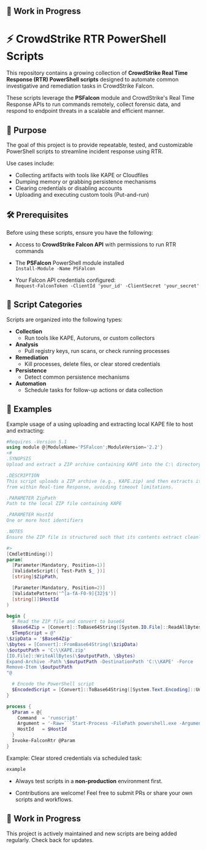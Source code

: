 
## 🚧 Work in Progress
# ⚡ CrowdStrike RTR PowerShell Scripts

This repository contains a growing collection of **CrowdStrike Real Time Response (RTR) PowerShell scripts** designed to automate common investigative and remediation tasks in CrowdStrike Falcon.

These scripts leverage the **PSFalcon** module and CrowdStrike's Real Time Response APIs to run commands remotely, collect forensic data, and respond to endpoint threats in a scalable and efficient manner.

## 🎯 Purpose

The goal of this project is to provide repeatable, tested, and customizable PowerShell scripts to streamline incident response using RTR.

Use cases include:

- Collecting artifacts with tools like KAPE or Cloudfiles
- Dumping memory or grabbing persistence mechanisms
- Clearing credentials or disabling accounts
- Uploading and executing custom tools (Put-and-run)

## 🛠️ Prerequisites

Before using these scripts, ensure you have the following:

- Access to **CrowdStrike Falcon API** with permissions to run RTR commands
- The **PSFalcon** PowerShell module installed  
  `Install-Module -Name PSFalcon`

- Your Falcon API credentials configured:  
  `Request-FalconToken -ClientId 'your_id' -ClientSecret 'your_secret'`

## 📁 Script Categories

Scripts are organized into the following types:

- **Collection**
  - Run tools like KAPE, Autoruns, or custom collectors
- **Analysis**
  - Pull registry keys, run scans, or check running processes
- **Remediation**
  - Kill processes, delete files, or clear stored credentials
- **Persistence**
  - Detect common persistence mechanisms
- **Automation**
  - Schedule tasks for follow-up actions or data collection

## 📌 Examples

Example usage of a using uploading and extracting local KAPE file to host and extracting:
```powershell
#Requires -Version 5.1
using module @{ModuleName='PSFalcon';ModuleVersion='2.2'}
<#
.SYNOPSIS
Upload and extract a ZIP archive containing KAPE into the C:\ directory of target hosts using CrowdStrike RTR.

.DESCRIPTION
This script uploads a ZIP archive (e.g., KAPE.zip) and then extracts it into C:\ using a secondary process launched
from within Real-time Response, avoiding timeout limitations.

.PARAMETER ZipPath
Path to the local ZIP file containing KAPE

.PARAMETER HostId
One or more host identifiers

.NOTES
Ensure the ZIP file is structured such that its contents extract cleanly into C:\KAPE or desired subfolder.

#>
[CmdletBinding()]
param(
  [Parameter(Mandatory, Position=1)]
  [ValidateScript({ Test-Path $_ })]
  [string]$ZipPath,

  [Parameter(Mandatory, Position=2)]
  [ValidatePattern('^[a-fA-F0-9]{32}$')]
  [string[]]$HostId
)

begin {
  # Read the ZIP file and convert to base64
  $Base64Zip = [Convert]::ToBase64String([System.IO.File]::ReadAllBytes($ZipPath))
  $TempScript = @"
\$zipData = '$Base64Zip'
\$bytes = [Convert]::FromBase64String(\$zipData)
\$outputPath = 'C:\\KAPE.zip'
[IO.File]::WriteAllBytes(\$outputPath, \$bytes)
Expand-Archive -Path \$outputPath -DestinationPath 'C:\\KAPE' -Force
Remove-Item \$outputPath
"@

  # Encode the PowerShell script
  $EncodedScript = [Convert]::ToBase64String([System.Text.Encoding]::Unicode.GetBytes($TempScript))
}

process {
  $Param = @{
    Command  = 'runscript'
    Argument = '-Raw=```Start-Process -FilePath powershell.exe -ArgumentList "-EncodedCommand ' + $EncodedScript + '"```'
    HostId   = $HostId
  }
  Invoke-FalconRtr @Param
}
```

Example: Clear stored credentials via scheduled task:
```powershell
example
```


- Always test scripts in a **non-production** environment first.

- Contributions are welcome! Feel free to submit PRs or share your own scripts and workflows.

## 🚧 Work in Progress

This project is actively maintained and new scripts are being added regularly. Check back for updates.
